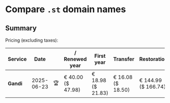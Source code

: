 # Compare `.st` domain names

## Summary

Pricing (excluding taxes):

| Service | Date |  | / Renewed year | First year | Transfer | Restoration |
|--|--|--|--|--|--|--|
| **Gandi** | 2025-06-23 | 🏆 | € 40.00<br>($ 47.98) | € 18.98<br>($ 21.83) | € 16.08<br>($ 18.50) | € 144.99<br>($ 166.74) |
